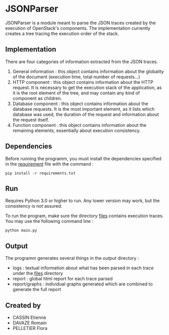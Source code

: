 # JSONParser
JSONParser is a module meant to parse the JSON traces created by the execution of OpenStack's components.
The implementation currently creates a tree tracing the execution order of the stack.

## Implementation
There are four categories of information extracted from the JSON traces.
1. General information : this object contains information about the globality of the document (execution time, total number of requests...)
2. HTTP component : this object contains information about the HTTP request. It is necessary to get the execution stack of the application, as it is the root element of the tree, and may contain any kind of component as children.
3. Database component : this object contains information about the database requests. It is the most important element, as it lists which database was used, the duration of the request and information about the request itself.
4. Function component : this object contains information about the remaining elements, essentially about execution consistency.

## Dependencies
Before running the programm, you must install the dependencies specified in the [requirement](requirements.txt) file with the command :
```
pip install -r requirements.txt
```

## Run
Requires Python 3.0 or higher to run. Any lower version may work, but the consistency is not assured.

To run the program, make sure the directory [files](files) contains execution traces. You may use the following command line :
```
python main.py
```

## Output
The programm generates several things in the *output* directory :
  - logs :  textual information about what has been parsed in each trace under the [files](files) directory
  - report : global html report for each trace parsed
  - report/graphs : individual graphs generated which are combined to generate the full report

## Created by
* CASSIN Etienne
* DAVAZE Romain
* PELLETIER Flora